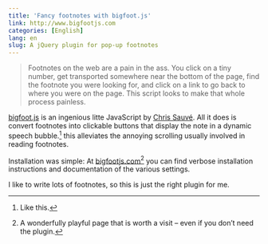 ```yaml
---
title: 'Fancy footnotes with bigfoot.js'
link: http://www.bigfootjs.com
categories: [English]
lang: en
slug: A jQuery plugin for pop-up footnotes
---
```


> Footnotes on the web are a pain in the ass. You click on a tiny number, get transported somewhere near the bottom of the page, find the footnote you were looking for, and click on a link to go back to where you were on the page.
> This script looks to make that whole process painless.

[bigfoot.js](http://www.bigfootjs.com/) is an ingenious litte JavaScript by [Chris Sauvé](http://cmsauve.com). All it does is convert footnotes into clickable buttons that display the note in a dynamic speech bubble.[^1] this alleviates the annoying scrolling usually involved in reading footnotes.

[^1]: Like this.

Installation was simple: At [bigfootjs.com](http://www.bigfootjs.com/)[^2] you can find verbose installation instructions and documentation of the various settings.

I like to write lots of footnotes, so this is just the right plugin for me.

[^2]: A wonderfully playful page that is worth a visit – even if you don’t need the plugin.